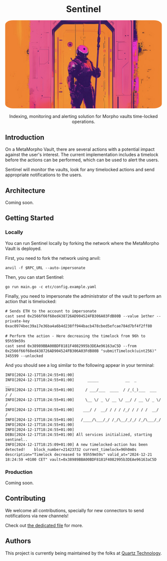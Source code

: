 # <h1 align="center"> Sentinel </h1>

<p align="center">
    <img src=".github/assets/README_COVER.JPEG" style="border-radius:5%" width="800" alt="">
</p>

<p align="center">
    Indexing, monitoring and alerting solution for Morpho vaults time-locked operations.
</p>

## Introduction

On a MetaMorpho Vault, there are several actions with a potential impact against the user's interest.
The current implementation includes a timelock before the actions can be performed, which can be used to alert the users.

Sentinel will monitor the vaults, look for any timelocked actions and send appropriate notifications to the users.

## Architecture

Coming soon.

## Getting Started

### Locally

You can run Sentinel locally by forking the network where the MetaMorpho Vault is deployed.

First, you need to fork the network using anvil:
```shell
anvil -f $RPC_URL --auto-impersonate
```

Then, you can start Sentinel:
```shell
go run main.go -c etc/config.example.yaml
```

Finally, you need to impersonate the administrator of the vault to perform an action that is timelocked:
```shell
# Sends ETH to the account to impersonate
cast send 0x2566f66f68ed438726AD904524FB306A03FdB80B --value 1ether --private-key 0xac0974bec39a17e36ba4a6b4d238ff944bacb478cbed5efcae784d7bf4f2ff80

# Perform the action - Here decreasing the timelock from 96h to 95h59m59s
cast send 0x38989BBA00BDF8181F4082995b3DEAe96163aC5D --from 0x2566f66f68ed438726AD904524FB306A03FdB80B "submitTimelock(uint256)" 345599 --unlocked
```

And you should see a log similar to the following appear in your terminal:
```shell
INFO[2024-12-17T18:24:55+01:00]
INFO[2024-12-17T18:24:55+01:00]      _____            __  _            __
INFO[2024-12-17T18:24:55+01:00]     / ___/___  ____  / /_(_)___  ___  / /
INFO[2024-12-17T18:24:55+01:00]     \__ \/ _ \/ __ \/ __/ / __ \/ _ \/ /
INFO[2024-12-17T18:24:55+01:00]    ___/ /  __/ / / / /_/ / / / /  __/ /
INFO[2024-12-17T18:24:55+01:00]   /____/\___/_/ /_/\__/_/_/ /_/\___/_/
INFO[2024-12-17T18:24:55+01:00]
INFO[2024-12-17T18:24:55+01:00]
DEBU[2024-12-17T18:24:55+01:00] All services initialized, starting sentinel..
INFO[2024-12-17T18:25:09+01:00] A new timelocked-action has been detected!    block_number=21423732 current_timelock=96h0m0s description="Timelock decreased to 95h59m59s" valid_at="2024-12-21 18:24:59 +0100 CET" vault=0x38989BBA00BDF8181F4082995b3DEAe96163aC5D
```

### Production

Coming soon.

## Contributing

We welcome all contributions, specially for new connectors to send notifications via new channels!

Check out [the dedicated file](./CONTRIBUTING.md) for more.

## Authors

This project is currently being maintained by the folks at [Quartz Technology](https://github.com/quartz-technology).

